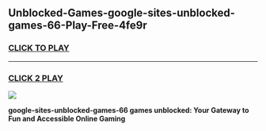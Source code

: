 
## Unblocked-Games-google-sites-unblocked-games-66-Play-Free-4fe9r
<h3>
<a href="https://premium76.site?title=google-sites-unblocked-games-66&ref=18A">CLICK TO PLAY</a></h3>
<hr>

<h3>
<a href="https://premium76.site?title=google-sites-unblocked-games-66&ref=18A">CLICK 2 PLAY</a>
  
</h3>

<a href="https://premium76.site?title=google-sites-unblocked-games-66&ref=18A"><img src="https://clearcache.store/games.png"></a>


**google-sites-unblocked-games-66 games unblocked: Your Gateway to Fun and Accessible Online Gaming**
